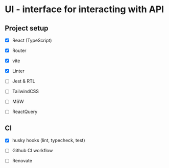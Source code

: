 # UI - interface for interacting with API

## Project setup
  * [x] React (TypeScript)
  * [x] Router
  * [x] vite

  * [x] Linter
  * [ ] Jest & RTL

  * [ ] TailwindCSS
  * [ ] MSW
  * [ ] ReactQuery


## CI
  * [x] husky hooks (lint, typecheck, test)
  * [ ] Github CI workflow
  * [ ] Renovate

